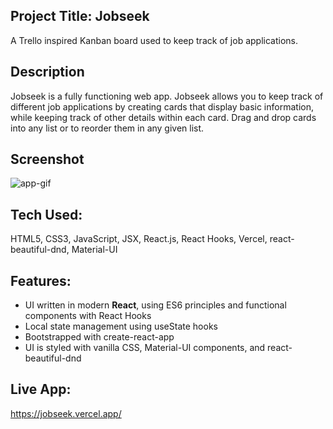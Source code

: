 ## Project Title: Jobseek
A Trello inspired Kanban board used to keep track of job applications. 

## Description
Jobseek is a fully functioning web app. Jobseek allows you to keep track of different job applications by creating cards that display basic information, while keeping track of other details within each card. Drag and drop cards into any list or to reorder them in any given list. 

## Screenshot

![app-gif](/pictures/Jobseek.gif)

## Tech Used:
HTML5, CSS3, JavaScript, JSX, React.js, React Hooks, Vercel, react-beautiful-dnd, Material-UI 

## Features: 
* UI written in modern __React__, using ES6 principles and functional components with React Hooks
* Local state management using useState hooks
* Bootstrapped with create-react-app
* UI is styled with vanilla CSS, Material-UI components, and react-beautiful-dnd

## Live App: 
https://jobseek.vercel.app/

